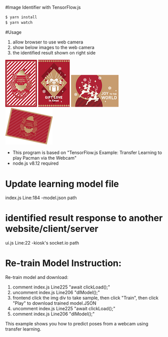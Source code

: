 #Image Identifier with TensorFlow.js
```sh
$ yarn install
$ yarn watch
```

#Usage
1. allow browser to use web camera
2. show below images to the web camera
3. the identified result shown on right side

![image](https://github.com/zoe-shu/image-identifier-tensorflow/blob/master/dist/img/card1_front.jpg)
![image](https://github.com/zoe-shu/image-identifier-tensorflow/blob/master/dist/img/card2_front.jpg)
![image](https://github.com/zoe-shu/image-identifier-tensorflow/blob/master/dist/img/card3_front.jpg)
<img src="https://github.com/zoe-shu/image-identifier-tensorflow/blob/master/dist/img/postcard_back.png" width="150" />

- This program is based on "TensorFlow.js Example: Transfer Learning to play Pacman via the Webcam"
- node.js v8.12 required


# Update learning model file
index.js Line:184
-model.json path

# identified result response to another website/client/server
ui.js Line:22
-kiosk's socket.io path

# Re-train Model Instruction:
Re-train model and download:
1. comment index.js Line225 "await clickLoad();"
2. uncomment index.js Line206 "dlModel();"
3. frontend click the img div to take sample, then click "Train", then click "Play" to download trained model.JSON
4. uncomment index.js Line225 "await clickLoad();"
5. comment index.js Line206 "dlModel();"

This example shows you how to predict poses from a webcam using transfer
learning.
